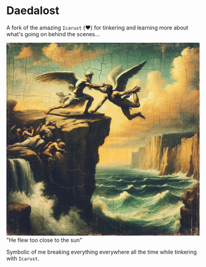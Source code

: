 # Daedalost

A fork of the amazing `Icarust` (❤️) for tinkering and learning more about what's going on behind the scenes...

![Daedalus being a real piece of shit](img/daedalost.png "I'm sure he did anyway... oh hey, Pasiphaë! Want to see something **really** messed up? 👀")
"He flew too close to the sun"

Symbolic of me breaking everything everywhere all the time while tinkering with `Icarust`.

